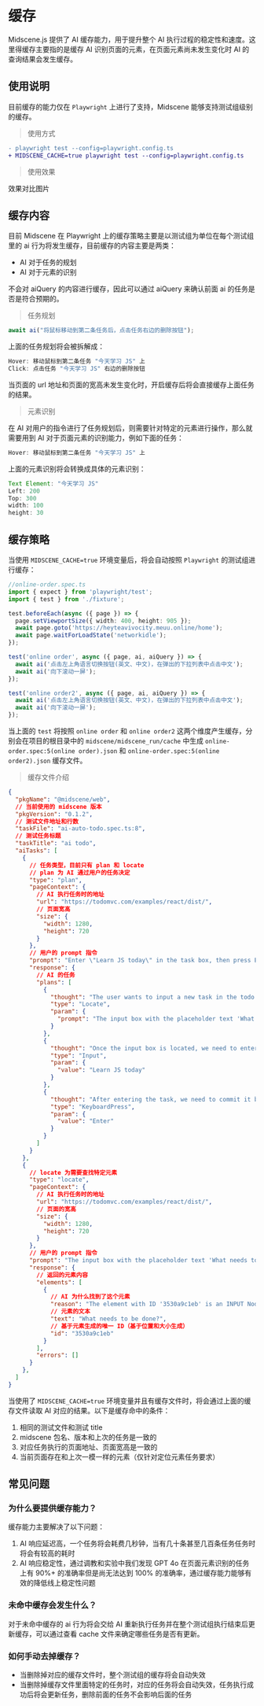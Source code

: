 # 缓存

Midscene.js 提供了 AI 缓存能力，用于提升整个 AI 执行过程的稳定性和速度。这里得缓存主要指的是缓存 AI 识别页面的元素，在页面元素尚未发生变化时 AI 的查询结果会发生缓存。

## 使用说明

目前缓存的能力仅在 `Playwright` 上进行了支持，Midscene 能够支持测试组级别的缓存。

> 使用方式

```diff
- playwright test --config=playwright.config.ts
+ MIDSCENE_CACHE=true playwright test --config=playwright.config.ts
```

> 使用效果

效果对比图片


## 缓存内容

目前 Midscene 在 Playwright 上的缓存策略主要是以测试组为单位在每个测试组里的 ai 行为将发生缓存，目前缓存的内容主要是两类：

* AI 对于任务的规划
* AI 对于元素的识别

不会对 aiQuery 的内容进行缓存，因此可以通过 aiQuery 来确认前面 ai 的任务是否是符合预期的。

> 任务规划

```js
await ai("将鼠标移动到第二条任务后，点击任务右边的删除按钮");
```

上面的任务规划将会被拆解成：

```js
Hover: 移动鼠标到第二条任务 "今天学习 JS" 上
Click: 点击任务 "今天学习 JS" 右边的删除按钮
```

当页面的 url 地址和页面的宽高未发生变化时，开启缓存后将会直接缓存上面任务的结果。

> 元素识别

在 AI 对用户的指令进行了任务规划后，则需要针对特定的元素进行操作，那么就需要用到 AI 对于页面元素的识别能力，例如下面的任务：

```js
Hover: 移动鼠标到第二条任务 "今天学习 JS" 上
```

上面的元素识别将会转换成具体的元素识别：

```js
Text Element: "今天学习 JS"
Left: 200
Top: 300
width: 100
height: 30
```

## 缓存策略

当使用 `MIDSCENE_CACHE=true` 环境变量后，将会自动按照 `Playwright` 的测试组进行缓存：

```ts
//online-order.spec.ts
import { expect } from 'playwright/test';
import { test } from './fixture';

test.beforeEach(async ({ page }) => {
  page.setViewportSize({ width: 400, height: 905 });
  await page.goto('https://heyteavivocity.meuu.online/home');
  await page.waitForLoadState('networkidle');
});

test('online order', async ({ page, ai, aiQuery }) => {
  await ai('点击左上角语言切换按钮(英文、中文)，在弹出的下拉列表中点击中文');
  await ai('向下滚动一屏');
});

test('online order2', async ({ page, ai, aiQuery }) => {
  await ai('点击左上角语言切换按钮(英文、中文)，在弹出的下拉列表中点击中文');
  await ai('向下滚动一屏');
});
```


当上面的 `test` 将按照 `online order` 和 `online order2` 这两个维度产生缓存，分别会在项目的根目录中的 `midscene/midscene_run/cache` 中生成 `online-order.spec:5(online order).json` 和 `online-order.spec:5(online order2).json` 缓存文件。

> 缓存文件介绍

```json
{
  "pkgName": "@midscene/web",
  // 当前使用的 midscene 版本
  "pkgVersion": "0.1.2",
  // 测试文件地址和行数
  "taskFile": "ai-auto-todo.spec.ts:8",
  // 测试任务标题
  "taskTitle": "ai todo",
  "aiTasks": [
    {
      // 任务类型，目前只有 plan 和 locate
      // plan 为 AI 通过用户的任务决定
      "type": "plan",
      "pageContext": {
        // AI 执行任务时的地址
        "url": "https://todomvc.com/examples/react/dist/",
        // 页面宽高
        "size": {
          "width": 1280,
          "height": 720
        }
      },
      // 用户的 prompt 指令
      "prompt": "Enter \"Learn JS today\" in the task box, then press Enter to create",
      "response": {
        // AI 的任务
        "plans": [
          {
            "thought": "The user wants to input a new task in the todo list input box and then press enter to create it. The input field is identified by its placeholder text 'What needs to be done?'.",
            "type": "Locate",
            "param": {
              "prompt": "The input box with the placeholder text 'What needs to be done?'."
            }
          },
          {
            "thought": "Once the input box is located, we need to enter the task description.",
            "type": "Input",
            "param": {
              "value": "Learn JS today"
            }
          },
          {
            "thought": "After entering the task, we need to commit it by pressing 'Enter'.",
            "type": "KeyboardPress",
            "param": {
              "value": "Enter"
            }
          }
        ]
      }
    },
    {
      // locate 为需要查找特定元素
      "type": "locate",
      "pageContext": {
        // AI 执行任务时的地址
        "url": "https://todomvc.com/examples/react/dist/",
        // 页面的宽高
        "size": {
          "width": 1280,
          "height": 720
        }
      },
      // 用户的 prompt 指令
      "prompt": "The input box with the placeholder text 'What needs to be done?'.",
      "response": {
        // 返回的元素内容
        "elements": [
          {
            // AI 为什么找到了这个元素
            "reason": "The element with ID '3530a9c1eb' is an INPUT Node. Its placeholder text is 'What needs to be done?', which matches the user's description.",
            // 元素的文本
            "text": "What needs to be done?",
            // 基于元素生成的唯一 ID（基于位置和大小生成）
            "id": "3530a9c1eb"
          }
        ],
        "errors": []
      }
    },
  ]
}
```

当使用了 `MIDSCENE_CACHE=true` 环境变量并且有缓存文件时，将会通过上面的缓存文件读取 AI 对应的结果。以下是缓存命中的条件：

1. 相同的测试文件和测试 title
2. midscene 包名、版本和上次的任务是一致的
3. 对应任务执行的页面地址、页面宽高是一致的
4. 当前页面存在和上次一模一样的元素（仅针对定位元素任务要求）


## 常见问题

### 为什么要提供缓存能力？

缓存能力主要解决了以下问题：

1. AI 响应延迟高，一个任务将会耗费几秒钟，当有几十条甚至几百条任务任务时将会有较高的耗时
2. AI 响应稳定性，通过调教和实验中我们发现 GPT 4o 在页面元素识别的任务上有 90%+ 的准确率但是尚无法达到 100% 的准确率，通过缓存能力能够有效的降低线上稳定性问题


### 未命中缓存会发生什么？

对于未命中缓存的 ai 行为将会交给 AI 重新执行任务并在整个测试组执行结束后更新缓存，可以通过查看 cache 文件来确定哪些任务是否有更新。

### 如何手动去掉缓存？

* 当删除掉对应的缓存文件时，整个测试组的缓存将会自动失效
* 当删除掉缓存文件里面特定的任务时，对应的任务将会自动失效，任务执行成功后将会更新任务，删除前面的任务不会影响后面的任务






